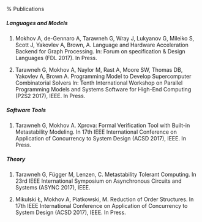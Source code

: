 % Publications

##### Languages and Models

1. Mokhov A, de-Gennaro A, Tarawneh G, Wray J, Lukyanov G, Mileiko S, Scott J, Yakovlev A, Brown, A. Language and Hardware Acceleration Backend for Graph Processing. In: Forum on specification & Design Languages (FDL 2017). In Press.

2. Tarawneh G, Mokhov A, Naylor M, Rast A, Moore SW, Thomas DB, Yakovlev A, Brown A. Programming Model to Develop Supercomputer Combinatorial Solvers In: Tenth International Workshop on Parallel Programming Models and Systems Software for High-End Computing (P2S2 2017), IEEE. In Press.

##### Software Tools

1. <p>Tarawneh G, Mokhov A. Xprova: Formal Verification Tool with Built-in Metastability Modeling. In 17th IEEE International Conference on Application of Concurrency to System Design (ACSD 2017), IEEE. In Press.</p>

<!-- Note: the <p> tag above is workaround for a bug in pandoc. If more items
are added to the list then it can be removed. -->

##### Theory

1. Tarawneh G, Függer M, Lenzen, C. Metastability Tolerant Computing. In 23rd IEEE International Symposium on Asynchronous Circuits and Systems (ASYNC 2017), IEEE.

2. Mikulski Ł, Mokhov A, Piatkowski, M. Reduction of Order Structures. In 17th IEEE International Conference on Application of Concurrency to System Design (ACSD 2017), IEEE. In Press.
